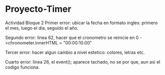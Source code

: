 # Proyecto-Timer
Actividad Bloque 2
Primer error:
ubicar la fecha en formato ingles: primero el mes, luego el dia, seguido el año.

Segundo error:
linea 62, hacer que el cronometro se reinicie en 0 ->chronometer.innerHTML = "00:00:10.00"

Tercer error:
hacer algun cambio a nivel estetico: colores, letras etc.

Cuarto error:
linea 26, el event(); aparece tachado, no se por que, aun asi el codigo funciona.
